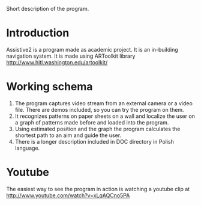 Short description of the program.

# Introduction #

Assistive2 is a program made as academic project. It is an in-building navigation system. It is made using ARToolkit library http://www.hitl.washington.edu/artoolkit/

# Working schema #

  1. The program captures video stream from an external camera or a video file. There are demos included, so you can try the program on them.
  1. It recognizes patterns on paper sheets on a wall and localize the user on a graph of patterns made before and loaded into the program.
  1. Using estimated position and the graph the program calculates the shortest path to an aim and guide the user.
  1. There is a longer description included in DOC directory in Polish language.

# Youtube #
The easiest way to see the program in action is watching a youtube clip at http://www.youtube.com/watch?v=xLqAQCno5PA